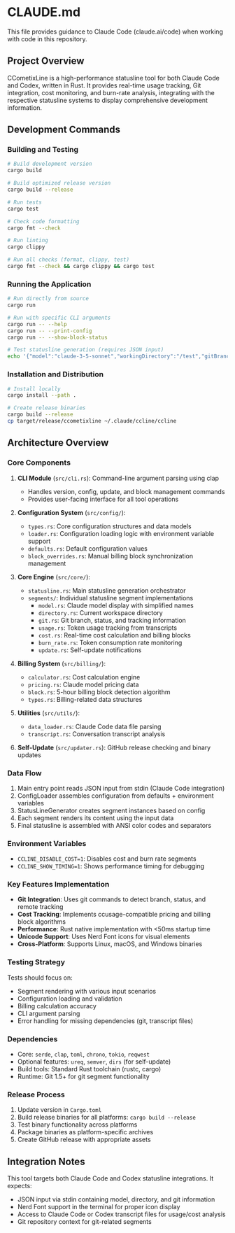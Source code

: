 # CLAUDE.md

This file provides guidance to Claude Code (claude.ai/code) when working with code in this repository.

## Project Overview

CCometixLine is a high-performance statusline tool for both Claude Code and Codex, written in Rust. It provides real-time usage tracking, Git integration, cost monitoring, and burn-rate analysis, integrating with the respective statusline systems to display comprehensive development information.

## Development Commands

### Building and Testing
```bash
# Build development version
cargo build

# Build optimized release version
cargo build --release

# Run tests
cargo test

# Check code formatting
cargo fmt --check

# Run linting
cargo clippy

# Run all checks (format, clippy, test)
cargo fmt --check && cargo clippy && cargo test
```

### Running the Application
```bash
# Run directly from source
cargo run

# Run with specific CLI arguments
cargo run -- --help
cargo run -- --print-config
cargo run -- --show-block-status

# Test statusline generation (requires JSON input)
echo '{"model":"claude-3-5-sonnet","workingDirectory":"/test","gitBranch":"main"}' | cargo run
```

### Installation and Distribution
```bash
# Install locally
cargo install --path .

# Create release binaries
cargo build --release
cp target/release/ccometixline ~/.claude/ccline/ccline
```

## Architecture Overview

### Core Components

1. **CLI Module** (`src/cli.rs`): Command-line argument parsing using clap
   - Handles version, config, update, and block management commands
   - Provides user-facing interface for all tool operations

2. **Configuration System** (`src/config/`):
   - `types.rs`: Core configuration structures and data models
   - `loader.rs`: Configuration loading logic with environment variable support
   - `defaults.rs`: Default configuration values
   - `block_overrides.rs`: Manual billing block synchronization management

3. **Core Engine** (`src/core/`):
   - `statusline.rs`: Main statusline generation orchestrator
   - `segments/`: Individual statusline segment implementations
     - `model.rs`: Claude model display with simplified names
     - `directory.rs`: Current workspace directory
     - `git.rs`: Git branch, status, and tracking information
     - `usage.rs`: Token usage tracking from transcripts
     - `cost.rs`: Real-time cost calculation and billing blocks
     - `burn_rate.rs`: Token consumption rate monitoring
     - `update.rs`: Self-update notifications

4. **Billing System** (`src/billing/`):
   - `calculator.rs`: Cost calculation engine
   - `pricing.rs`: Claude model pricing data
   - `block.rs`: 5-hour billing block detection algorithm
   - `types.rs`: Billing-related data structures

5. **Utilities** (`src/utils/`):
   - `data_loader.rs`: Claude Code data file parsing
   - `transcript.rs`: Conversation transcript analysis

6. **Self-Update** (`src/updater.rs`): GitHub release checking and binary updates

### Data Flow

1. Main entry point reads JSON input from stdin (Claude Code integration)
2. ConfigLoader assembles configuration from defaults + environment variables
3. StatusLineGenerator creates segment instances based on config
4. Each segment renders its content using the input data
5. Final statusline is assembled with ANSI color codes and separators

### Environment Variables

- `CCLINE_DISABLE_COST=1`: Disables cost and burn rate segments
- `CCLINE_SHOW_TIMING=1`: Shows performance timing for debugging

### Key Features Implementation

- **Git Integration**: Uses git commands to detect branch, status, and remote tracking
- **Cost Tracking**: Implements ccusage-compatible pricing and billing block algorithms
- **Performance**: Rust native implementation with <50ms startup time
- **Unicode Support**: Uses Nerd Font icons for visual elements
- **Cross-Platform**: Supports Linux, macOS, and Windows binaries

### Testing Strategy

Tests should focus on:
- Segment rendering with various input scenarios
- Configuration loading and validation
- Billing calculation accuracy
- CLI argument parsing
- Error handling for missing dependencies (git, transcript files)

### Dependencies

- Core: `serde`, `clap`, `toml`, `chrono`, `tokio`, `reqwest`
- Optional features: `ureq`, `semver`, `dirs` (for self-update)
- Build tools: Standard Rust toolchain (rustc, cargo)
- Runtime: Git 1.5+ for git segment functionality

### Release Process

1. Update version in `Cargo.toml`
2. Build release binaries for all platforms: `cargo build --release`
3. Test binary functionality across platforms
4. Package binaries as platform-specific archives
5. Create GitHub release with appropriate assets

## Integration Notes

This tool targets both Claude Code and Codex statusline integrations. It expects:
- JSON input via stdin containing model, directory, and git information
- Nerd Font support in the terminal for proper icon display
- Access to Claude Code or Codex transcript files for usage/cost analysis
- Git repository context for git-related segments